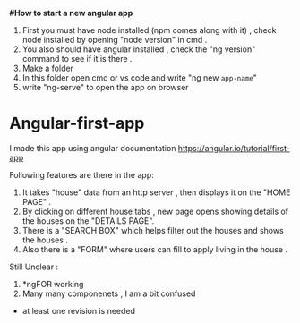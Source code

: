 **#How to start a new angular app**
1. First you must have node installed (npm comes along with it) , check node installed by opening "node version" in cmd .
2. You also should have angular installed , check the "ng version" command to see if it is there .
3. Make a folder 
4. In this folder open cmd or vs code and write "ng new `app-name`"
5. write "ng-serve" to open the app on browser



# Angular-first-app
I made this app using angular documentation https://angular.io/tutorial/first-app 

Following features are there in the app:
1. It takes "house" data from an http server , then displays it on the "HOME PAGE" .
2. By clicking on different house tabs , new page opens showing details of the houses on the "DETAILS PAGE". 
3. There is a "SEARCH BOX" which helps filter out the houses and shows the houses .
4. Also there is a "FORM" where users can fill to apply living in the house .

Still Unclear :
1. *ngFOR working
2. Many many componenets , I am a bit confused 
* at least one revision is needed


